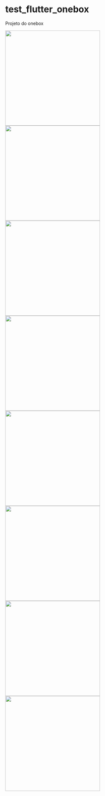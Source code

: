 # test_flutter_onebox
 Projeto do onebox


<img src="https://github.com/pontes2014/test_flutter_onebox/assets/91500779/52a8c0f4-7e3d-498d-955c-2dc7529dbb4a" width="300">
<img src="https://github.com/pontes2014/test_flutter_onebox/assets/91500779/6767f8c8-bfb2-4a28-9b45-7071f1a07ca4" width="300">
<img src="https://github.com/pontes2014/test_flutter_onebox/assets/91500779/edbe5af0-07fd-4f78-a16c-a38e64b819bb" width="300">
<img src="https://github.com/pontes2014/test_flutter_onebox/assets/91500779/0e41a289-e776-4b72-8bdf-f2d3e4021852" width="300">
<img src="https://github.com/pontes2014/test_flutter_onebox/assets/91500779/bb5d522a-44cc-4017-9f32-4855c1f27edc" width="300">
<img src="https://github.com/pontes2014/test_flutter_onebox/assets/91500779/392d20de-b8a6-4931-b96f-5e40fa7d2587" width="300">
<img src="https://github.com/pontes2014/test_flutter_onebox/assets/91500779/58e3be88-97c9-48e3-ad50-58536d4a6020" width="300">
<img src="https://github.com/pontes2014/test_flutter_onebox/assets/91500779/dfccbc17-0b6f-448f-a9b6-57db58a977f2" width="300">

